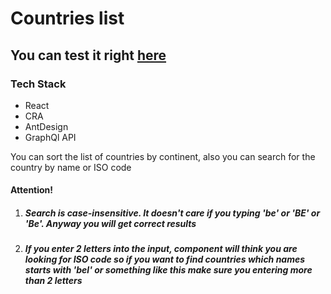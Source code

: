 <h1>Countries list</h1>

<h2>You can test it right <a href="https://mikegitfront.github.io/find-country/" >here</a></h2>

<h3>Tech Stack</h3>
<ul>
    <li>React</li>
    <li>CRA</li>
    <li>AntDesign</li>
    <li>GraphQl API</li>
</ul>

<p>You can sort the list of countries by continent, also you can search for the country by name or ISO code</p>

<h4>Attention!</h4>
<ol>
    <li><h5>Search is case-insensitive. It doesn't care if you typing 'be' or 'BE' or 'Be'. Anyway you will get correct results </h5></li>
    <li><h5>If you enter 2 letters into the input, component will think you are looking for ISO code so if you want to find countries which names starts with 'bel' or something like this make sure you entering more than 2 letters</h5></li>
</ol>
